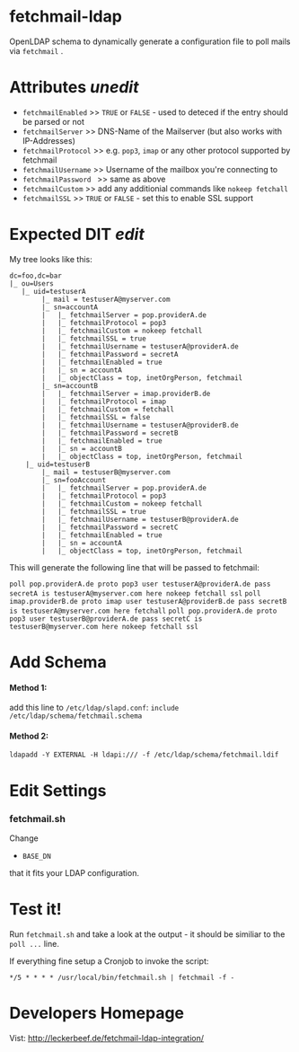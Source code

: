 # fetchmail-ldap

OpenLDAP schema to dynamically generate a configuration file to poll mails via `fetchmail` .

# Attributes *unedit*

 * `fetchmailEnabled` >> `TRUE` or `FALSE` - used to deteced if the entry should be parsed or not
 * `fetchmailServer` >> DNS-Name of the Mailserver (but also works with IP-Addresses)
 * `fetchmailProtocol` >> e.g. `pop3`, `imap` or any other protocol supported by fetchmail
 * `fetchmailUsername` >> Username of the mailbox you're connecting to
 * `fetchmailPassword ` >> same as above
 * `fetchmailCustom` >> add any additionial commands like `nokeep fetchall`
 * `fetchmailSSL` >> `TRUE` or `FALSE` - set this to enable SSL support

# Expected DIT *edit*

My tree looks like this:

```
dc=foo,dc=bar
|_ ou=Users
   |_ uid=testuserA
		|_ mail = testuserA@myserver.com
		|_ sn=accountA
		|	|_ fetchmailServer = pop.providerA.de
		|	|_ fetchmailProtocol = pop3
		|	|_ fetchmailCustom = nokeep fetchall
		|	|_ fetchmailSSL = true
		|	|_ fetchmailUsername = testuserA@providerA.de
		|	|_ fetchmailPassword = secretA
		|	|_ fetchmailEnabled = true
		|	|_ sn = accountA
		|	|_ objectClass = top, inetOrgPerson, fetchmail
		|_ sn=accountB
		|	|_ fetchmailServer = imap.providerB.de
		|	|_ fetchmailProtocol = imap
		|	|_ fetchmailCustom = fetchall
		|	|_ fetchmailSSL = false
		|	|_ fetchmailUsername = testuserA@providerB.de
		|	|_ fetchmailPassword = secretB
		|	|_ fetchmailEnabled = true
		|	|_ sn = accountB
		|	|_ objectClass = top, inetOrgPerson, fetchmail
	|_ uid=testuserB
		|_ mail = testuserB@myserver.com
		|_ sn=fooAccount
		|	|_ fetchmailServer = pop.providerA.de
		|	|_ fetchmailProtocol = pop3
		|	|_ fetchmailCustom = nokeep fetchall
		|	|_ fetchmailSSL = true
		|	|_ fetchmailUsername = testuserB@providerA.de
		|	|_ fetchmailPassword = secretC
		|	|_ fetchmailEnabled = true
		|	|_ sn = accountA
		|	|_ objectClass = top, inetOrgPerson, fetchmail
```

This will generate the following line that will be passed to fetchmail:

`poll pop.providerA.de proto pop3 user testuserA@providerA.de pass secretA is testuserA@myserver.com here nokeep fetchall ssl`
`poll imap.providerB.de proto imap user testuserA@providerB.de pass secretB is testuserA@myserver.com here fetchall`
`poll pop.providerA.de proto pop3 user testuserB@providerA.de pass secretC is testuserB@myserver.com here nokeep fetchall ssl`

# Add Schema

#### Method 1:

add this line to `/etc/ldap/slapd.conf`:
`include /etc/ldap/schema/fetchmail.schema`

#### Method 2:

`ldapadd -Y EXTERNAL -H ldapi:/// -f /etc/ldap/schema/fetchmail.ldif`

# Edit Settings
### fetchmail.sh

Change

 * `BASE_DN`

that it fits your LDAP configuration.

# Test it!

Run `fetchmail.sh` and take a look at the output - it should be similiar to the `poll ...` line.

If everything fine setup a Cronjob to invoke the script:

`*/5 * * * * /usr/local/bin/fetchmail.sh | fetchmail -f -`

# Developers Homepage

Vist: http://leckerbeef.de/fetchmail-ldap-integration/
